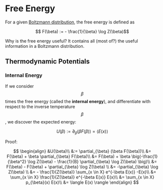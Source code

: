 # Free Energy

For a given [Boltzmann distribution](boltzmann_distribution.md), the free energy
is defined as

$$ F(\beta) := - \frac{1}{\beta} \log Z(\beta)$$

Why is the free energy useful? It contains all (most of?) the useful information 
in a Boltzmann distribution.

## Thermodynamic Potentials

### Internal Energy

If we consider $$\beta$$ times the free energy (called the __internal energy__), and differentiate
with respect to the inverse temperature $$\beta$$, we discover the expected energy: 

$$U(\beta) := \partial_{\beta} (\beta F(\beta))  = \langle E(x) \rangle$$

Proof:

$$
\begin{align}
&U(\beta)\\
&:= \partial_{\beta} (\beta F(\beta))\\
&= F(\beta) + \beta \partial_{\beta} F(\beta)\\
&= F(\beta) + \beta \big(-\frac{1}{\beta^2} \log Z(\beta) - \frac{1}{B} \partial_{\beta} \log Z(\beta) \big)\\
&= F(\beta) - F(\beta) + \partial_{\beta} \log Z(\beta) \\
&= -\partial_{\beta} \log Z(\beta) \\
&= - \frac{1}{Z(\beta)} \sum_{x \in X} e^{-\beta E(x)} -E(x)\\
&= \sum_{x \in X} \frac{1}{Z(\beta)} e^{-\beta E(x)} E(x)\\
&= \sum_{x \in X} p_{\beta}(x) E(x)\\
&= \langle E(x) \rangle
\end{align}
$$
 